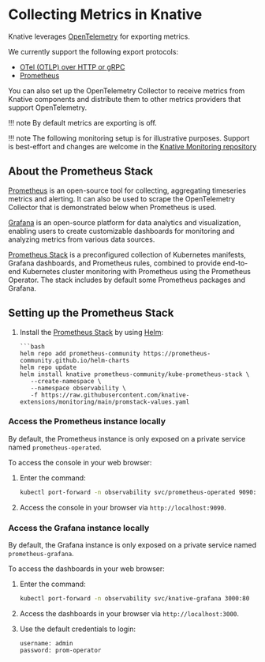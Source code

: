# Collecting Metrics in Knative

Knative leverages [OpenTelemetry](https://opentelemetry.io/docs/what-is-opentelemetry/) for exporting metrics.

We currently support the following export protocols:
- [OTel (OTLP) over HTTP or gRPC](https://opentelemetry.io/docs/languages/go/exporters/#prometheus-experimental)
- [Prometheus](https://opentelemetry.io/docs/languages/go/exporters/#prometheus-experimental)

You can also set up the OpenTelemetry Collector to receive metrics from Knative components and distribute them to other metrics providers that support OpenTelemetry.

!!! note
    By default metrics are exporting is off. 

!!! note
    The following monitoring setup is for illustrative purposes. Support is best-effort and changes
    are welcome in the [Knative Monitoring repository](https://github.com/knative-extensions/monitoring)

## About the Prometheus Stack

[Prometheus](https://prometheus.io/) is an open-source tool for collecting, aggregating timeseries metrics and alerting. It can also be used to scrape the OpenTelemetry Collector that is demonstrated below when Prometheus is used.

[Grafana](https://grafana.com/oss/) is an open-source platform for data analytics and visualization, enabling users to create customizable dashboards for monitoring and analyzing metrics from various data sources.

[Prometheus Stack](https://github.com/prometheus-community/helm-charts/tree/main/charts/kube-prometheus-stack) is a preconfigured collection of Kubernetes manifests, Grafana dashboards, and Prometheus rules, combined to provide end-to-end Kubernetes cluster monitoring with Prometheus using the Prometheus Operator. The stack includes by default some Prometheus packages and Grafana.

## Setting up the Prometheus Stack

1. Install the [Prometheus Stack](https://github.com/prometheus-community/helm-charts/tree/main/charts/kube-prometheus-stack) by using [Helm](https://helm.sh/docs/intro/using_helm/):

       ```bash
       helm repo add prometheus-community https://prometheus-community.github.io/helm-charts
       helm repo update
       helm install knative prometheus-community/kube-prometheus-stack \
          --create-namespace \
          --namespace observability \
          -f https://raw.githubusercontent.com/knative-extensions/monitoring/main/promstack-values.yaml


### Access the Prometheus instance locally

By default, the Prometheus instance is only exposed on a private service named `prometheus-operated`.

To access the console in your web browser:

1. Enter the command:

    ```bash
    kubectl port-forward -n observability svc/prometheus-operated 9090:9090
    ```

1. Access the console in your browser via `http://localhost:9090`.

### Access the Grafana instance locally

By default, the Grafana instance is only exposed on a private service named `prometheus-grafana`.

To access the dashboards in your web browser:

1. Enter the command:

    ```bash
    kubectl port-forward -n observability svc/knative-grafana 3000:80
    ```

1. Access the dashboards in your browser via `http://localhost:3000`.

1. Use the default credentials to login:
   
    ```text
    username: admin
    password: prom-operator
    ```

